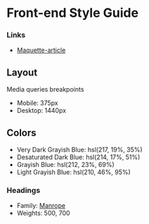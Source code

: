 # Front-end Style Guide

### Links
- [Maquette-article](https://thomasdlv0.github.io/maquette-article/) 

  
## Layout

Media queries breakpoints

- Mobile: 375px
- Desktop: 1440px

## Colors

- Very Dark Grayish Blue: hsl(217, 19%, 35%)
- Desaturated Dark Blue: hsl(214, 17%, 51%)
- Grayish Blue: hsl(212, 23%, 69%)
- Light Grayish Blue: hsl(210, 46%, 95%)

### Headings

- Family: [Manrope](https://fonts.google.com/specimen/Manrope)
- Weights: 500, 700
